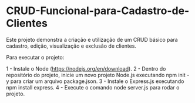 # CRUD-Funcional-para-Cadastro-de-Clientes
Este projeto demonstra a criação e utilização de um CRUD básico para cadastro, edição, visualização e exclusão de clientes.

Para executar o projeto:

1 - Instale o Node (https://nodejs.org/en/download).
2 - Dentro do repositório do projeto, inicie um novo projeto Node.js executando npm init -y para criar um arquivo package.json.
3 - Instale o Express.js executando npm install express.
4 - Execute o comando node server.js para rodar o projeto.
